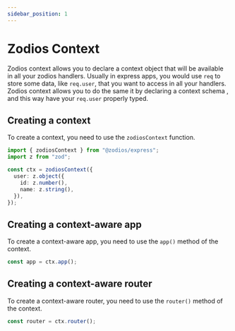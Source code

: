 ```yaml
---
sidebar_position: 1
---
```


# Zodios Context

Zodios context allows you to declare a context object that will be available in all your zodios handlers.
Usually in express apps, you would use `req` to store some data, like `req.user`, that you want to access in all your handlers.
Zodios context allows you to do the same it by declaring a context schema , and this way have your `req.user` properly typed.

## Creating a context

To create a context, you need to use the `zodiosContext` function.

```ts
import { zodiosContext } from "@zodios/express";
import z from "zod";

const ctx = zodiosContext({
  user: z.object({
    id: z.number(),
    name: z.string(),
  }),
});
```

## Creating a context-aware app

To create a context-aware app, you need to use the `app()` method of the context.

```ts
const app = ctx.app();
```

## Creating a context-aware router

To create a context-aware router, you need to use the `router()` method of the context.

```ts
const router = ctx.router();
```
